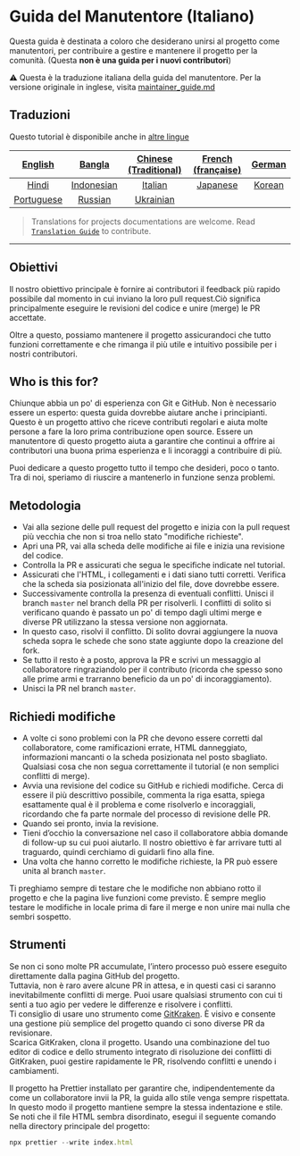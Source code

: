 # Guida del Manutentore (Italiano)

Questa guida è destinata a coloro che desiderano unirsi al progetto come manutentori, per contribuire a gestire e mantenere il progetto per la comunità. (Questa **non è una guida per i nuovi contributori**)

⚠️ Questa è la traduzione italiana della guida del manutentore. Per la versione originale in inglese, visita [maintainer_guide.md](../../maintainer_guide.md)

## Traduzioni

Questo tutorial è disponibile anche in [altre lingue](translations/README.md)

| [English](maintainer_guide.md)   | [Bangla](translations/maintainer_guide/maintainer_guide.ben.md) | [Chinese (Traditional)](/translations/maintainer_guide/maintainer_guide.zho-tc.md) | [French (française)](translations/maintainer_guide/maintainer_guide.fra.md) | [German](translations/maintainer_guide/maintainer_guide.ger.md) |
| :---: | :---: | :---: | :---: | :---: |
[Hindi](translations/maintainer_guide/maintainer_guide.hin.md) | [Indonesian](translations/maintainer_guide/maintainer_guide.ind.md) | [Italian](translations/maintainer_guide/maintainer_guide.ita.md) | [Japanese](translations/maintainer_guide/maintainer_guide.jpn.md) | [Korean](translations/maintainer_guide/maintainer_guide.kor.md) | 
[Portuguese](translations/maintainer_guide/maintainer_guide.por.md) | [Russian](translations/maintainer_guide/maintainer_guide.rus.md) | [Ukrainian](/translations/maintainer_guide/maintainer_guide.ukr.md) |

> Translations for projects documentations are welcome. Read [`Translation Guide`](translations/README.md) to contribute.

---

## Obiettivi

Il nostro obiettivo principale è fornire ai contributori il feedback più rapido possibile dal momento in cui inviano la loro pull request.Ciò significa principalmente eseguire le revisioni del codice e unire (merge) le PR accettate.

Oltre a questo, possiamo mantenere il progetto assicurandoci che tutto funzioni correttamente e che rimanga il più utile e intuitivo possibile per i nostri contributori.

## Who is this for?

Chiunque abbia un po' di esperienza con Git e GitHub. Non è necessario essere un esperto: questa guida dovrebbe aiutare anche i principianti. Questo è un progetto attivo che riceve contributi regolari e aiuta molte persone a fare la loro prima contribuzione open source. Essere un manutentore di questo progetto aiuta a garantire che continui a offrire ai contributori una buona prima esperienza e li incoraggi a contribuire di più.

Puoi dedicare a questo progetto tutto il tempo che desideri, poco o tanto. Tra di noi, speriamo di riuscire a mantenerlo in funzione senza problemi.

## Metodologia

- Vai alla sezione delle pull request del progetto e inizia con la pull request più vecchia che non si troa nello stato "modifiche richieste".
- Apri una PR, vai alla scheda delle modifiche ai file e inizia una revisione del codice.
- Controlla la PR e assicurati che segua le specifiche indicate nel tutorial.
- Assicurati che l'HTML, i collegamenti e i dati siano tutti corretti. Verifica che la scheda sia posizionata all'inizio del file, dove dovrebbe essere.
- Successivamente controlla la presenza di eventuali conflitti. Unisci il branch `master` nel branch della PR per risolverli. I conflitti di solito si verificano quando è passato un po' di tempo dagli ultimi merge e diverse PR utilizzano la stessa versione non aggiornata.
- In questo caso, risolvi il conflitto. Di solito dovrai aggiungere la nuova scheda sopra le schede che sono state aggiunte dopo la creazione del fork.
- Se tutto il resto è a posto, approva la PR e scrivi un messaggio al collaboratore ringraziandolo per il contributo (ricorda che spesso sono alle prime armi e trarranno beneficio da un po' di incoraggiamento).
- Unisci la PR nel branch `master`.

## Richiedi modifiche

- A volte ci sono problemi con la PR che devono essere corretti dal collaboratore, come ramificazioni errate, HTML danneggiato, informazioni mancanti o la scheda posizionata nel posto sbagliato. Qualsiasi cosa che non segua correttamente il tutorial (e non semplici conflitti di merge).
- Avvia una revisione del codice su GitHub e richiedi modifiche. Cerca di essere il più descrittivo possibile, commenta la riga esatta, spiega esattamente qual è il problema e come risolverlo e incoraggiali, ricordando che fa parte normale del processo di revisione delle PR.
- Quando sei pronto, invia la revisione.
- Tieni d’occhio la conversazione nel caso il collaboratore abbia domande di follow-up su cui puoi aiutarlo. Il nostro obiettivo è far arrivare tutti al traguardo, quindi cerchiamo di guidarli fino alla fine.
- Una volta che hanno corretto le modifiche richieste, la PR può essere unita al branch `master`.

Ti preghiamo sempre di testare che le modifiche non abbiano rotto il progetto e che la pagina live funzioni come previsto. È sempre meglio testare le modifiche in locale prima di fare il merge e non unire mai nulla che sembri sospetto.

## Strumenti

Se non ci sono molte PR accumulate, l’intero processo può essere eseguito direttamente dalla pagina GitHub del progetto.  
Tuttavia, non è raro avere alcune PR in attesa, e in questi casi ci saranno inevitabilmente conflitti di merge. Puoi usare qualsiasi strumento con cui ti senti a tuo agio per vedere le differenze e risolvere i conflitti.  
Ti consiglio di usare uno strumento come [GitKraken](https://www.gitkraken.com/download). È visivo e consente una gestione più semplice del progetto quando ci sono diverse PR da revisionare.  
Scarica GitKraken, clona il progetto. Usando una combinazione del tuo editor di codice e dello strumento integrato di risoluzione dei conflitti di GitKraken, puoi gestire rapidamente le PR, risolvendo conflitti e unendo i cambiamenti.

Il progetto ha Prettier installato per garantire che, indipendentemente da come un collaboratore invii la PR, la guida allo stile venga sempre rispettata. In questo modo il progetto mantiene sempre la stessa indentazione e stile.  
Se noti che il file HTML sembra disordinato, esegui il seguente comando nella directory principale del progetto:

```js
npx prettier --write index.html

